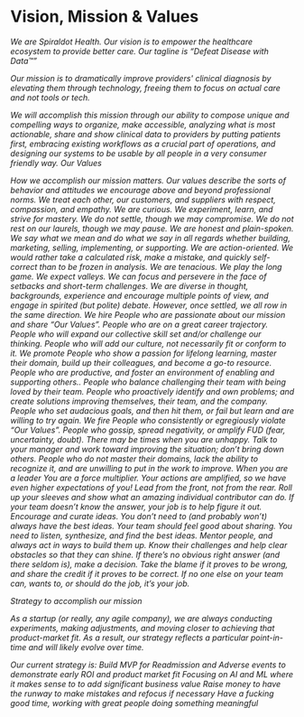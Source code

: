# <we>Vision, Mission & Values<em>


We are Spiraldot Health. Our vision is to empower the healthcare ecosystem to provide better care. Our tagline is “Defeat Disease with Data™”

Our mission is to dramatically improve providers' clinical diagnosis by elevating them through technology, freeing them to focus on actual care and not tools or tech.

We will accomplish this mission through our ability to compose unique and compelling ways to organize, make accessible, analyzing what is most actionable, share and show clinical data to providers by putting patients first, embracing existing workflows as a crucial part of operations, and designing our systems to be usable by all people in a very consumer friendly way. 
Our Values

How we accomplish our mission matters. Our values describe the sorts of behavior and attitudes we encourage above and beyond professional norms.
We treat each other, our customers, and suppliers with respect, compassion, and empathy.
We are curious. We experiment, learn, and strive for mastery. We do not settle, though we may compromise. We do not rest on our laurels, though we may pause.
We are honest and plain-spoken. We say what we mean and do what we say in all regards whether building, marketing, selling, implementing, or supporting.
We are action-oriented. We would rather take a calculated risk, make a mistake, and quickly self-correct than to be frozen in analysis.
We are tenacious. We play the long game. We expect valleys. We can focus and persevere in the face of setbacks and short-term challenges.
We are diverse in thought, backgrounds, experience and encourage multiple points of view, and engage in spirited (but polite) debate. However, once settled, we all row in the same direction.
We hire
People who are passionate about our mission and share “Our Values”.
People who are on a great career trajectory.
People who will expand our collective skill set and/or challenge our thinking.
People who will add our culture, not necessarily fit or conform to it.
We promote
People who show a passion for lifelong learning, master their domain, build up their colleagues, and become a go-to resource.
People who are productive, and foster an environment of enabling and supporting others..
People who balance challenging their team with being loved by their team.
People who proactively identify and own problems; and create solutions improving themselves, their team, and the company.
People who set audacious goals, and then hit them, or fail but learn and are willing to try again.
We fire
People who consistently or egregiously violate “Our Values”.
People who gossip, spread negativity, or amplify FUD (fear, uncertainty, doubt). There may be times when you are unhappy. Talk to your manager and work toward improving the situation; don’t bring down others.
People who do not master their domains, lack the ability to recognize it, and are unwilling to put in the work to improve.
When you are a leader
You are a force multiplier. Your actions are amplified, so we have even higher expectations of you!
Lead from the front, not from the rear. Roll up your sleeves and show what an amazing individual contributor can do. If your team doesn’t know the answer, your job is to help figure it out.
Encourage and curate ideas. You don’t need to (and probably won’t) always have the best ideas. Your team should feel good about sharing. You need to listen, synthesize, and find the best ideas.
Mentor people, and always act in ways to build them up. Know their challenges and help clear obstacles so that they can shine.
If there’s no obvious right answer (and there seldom is), make a decision. Take the blame if it proves to be wrong, and share the credit if it proves to be correct.
If no one else on your team can, wants to, or should do the job, it’s your job.

Strategy to accomplish our mission

As a startup (or really, any agile company), we are always conducting experiments, making adjustments, and moving closer to achieving that product-market fit. As a result, our strategy reflects a particular point-in-time and will likely evolve over time.

Our current strategy is:
Build MVP for Readmission and Adverse events to demonstrate early ROI and product market fit
Focusing on AI and ML where it makes sense to to add significant business value
Raise money to have the runway to make mistakes and refocus if necessary 
Have a fucking good time, working with great people doing something meaningful
